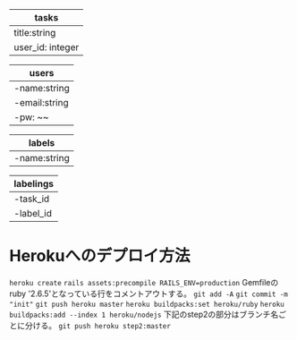 |  tasks             | 
| ----------------   | 
|  title:string      |  
|  user_id: integer  | 

|  users             | 
| ----------------   | 
|  -name:string      |  
|  -email:string     | 
|    -pw: ~~         | 

|  labels            | 
| ----------------   | 
|  -name:string      |     

|  labelings         |      
| ----------------   |
|  -task_id          |  
|  -label_id         | 

# Herokuへのデプロイ方法
`heroku create`
`rails assets:precompile RAILS_ENV=production`
Gemfileのruby '2.6.5'となっている行をコメントアウトする。
`git add -A`
`git commit -m "init"`
`git push heroku master`
`heroku buildpacks:set heroku/ruby`
`heroku buildpacks:add --index 1 heroku/nodejs`
下記のstep2の部分はブランチ名ごとに分ける。
`git push heroku step2:master`

